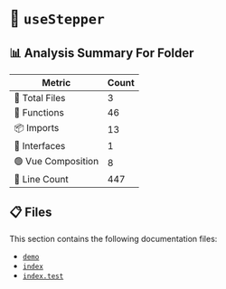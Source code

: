 # 📁 `useStepper`

## 📊 Analysis Summary For Folder

| Metric | Count |
|--------|-------|
| 📁 Total Files | 3 |
| 🔧 Functions | 46 |
| 📦 Imports | 13 |
| 📐 Interfaces | 1 |
| 🟢 Vue Composition | 8 |
| 🔢 Line Count | 447 |


## 📋 Files

This section contains the following documentation files:

- [`demo`](./demo.md)
- [`index`](./index.md)
- [`index.test`](./index.test.md)